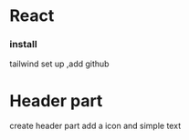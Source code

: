 # React

### install

tailwind set up ,add github

# Header part

create header part add a icon and simple text
